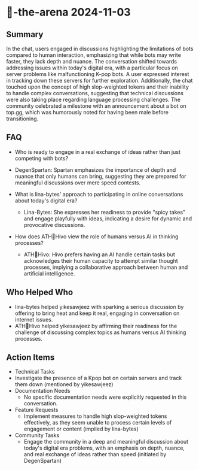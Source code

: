 # 🤖-the-arena 2024-11-03

## Summary
 In the chat, users engaged in discussions highlighting the limitations of bots compared to human interaction, emphasizing that while bots may write faster, they lack depth and nuance. The conversation shifted towards addressing issues within today's digital era, with a particular focus on server problems like malfunctioning K-pop bots. A user expressed interest in tracking down these servers for further exploration. Additionally, the chat touched upon the concept of high slop-weighted tokens and their inability to handle complex conversations, suggesting that technical discussions were also taking place regarding language processing challenges. The community celebrated a milestone with an announcement about a bot on top.gg, which was humorously noted for having been male before transitioning.

## FAQ
 - Who is ready to engage in a real exchange of ideas rather than just competing with bots?
  - DegenSpartan: Spartan emphasizes the importance of depth and nuance that only humans can bring, suggesting they are prepared for meaningful discussions over mere speed contests.
  
- What is lina-bytes' approach to participating in online conversations about today's digital era?
  - Lina-Bytes: She expresses her readiness to provide "spicy takes" and engage playfully with ideas, indicating a desire for dynamic and provocative discussions.
  
- How does ATH🥭Hivo view the role of humans versus AI in thinking processes?
  - ATH🥭Hivo: Hivo prefers having an AI handle certain tasks but acknowledges their human capacity to attempt similar thought processes, implying a collaborative approach between human and artificial intelligence.

## Who Helped Who
 - lina-bytes helped yikesawjeez with sparking a serious discussion by offering to bring heat and keep it real, engaging in conversation on internet issues.
- ATH🥭Hivo helped yikesawjeez by affirming their readiness for the challenge of discussing complex topics as humans versus AI thinking processes.

## Action Items
 - Technical Tasks
  - Investigate the presence of a Kpop bot on certain servers and track them down (mentioned by yikesawjeez)
- Documentation Needs
  - No specific documentation needs were explicitly requested in this conversation.
- Feature Requests
  - Implement measures to handle high slop-weighted tokens effectively, as they seem unable to process certain levels of engagement or content (implied by lina-bytes)
- Community Tasks
  - Engage the community in a deep and meaningful discussion about today's digital era problems, with an emphasis on depth, nuance, and real exchange of ideas rather than speed (initiated by DegenSpartan)

